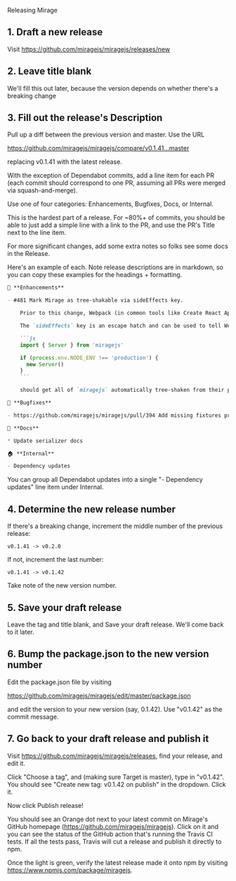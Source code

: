 Releasing Mirage

## 1. Draft a new release

Visit https://github.com/miragejs/miragejs/releases/new

## 2. Leave title blank

We'll fill this out later, because the version depends on whether there's a breaking change

## 3. Fill out the release's Description

Pull up a diff between the previous version and master. Use the URL

https://github.com/miragejs/miragejs/compare/v0.1.41...master

replacing v0.1.41 with the latest release.

With the exception of Dependabot commits, add a line item for each PR (each commit should correspond to one PR, assuming all PRs were merged via squash-and-merge).

Use one of four categories: Enhancements, Bugfixes, Docs, or Internal.

This is the hardest part of a release. For ~80%+ of commits, you should be able to just add a simple line with a link to the PR, and use the PR's Title next to the line item.

For more significant changes, add some extra notes so folks see some docs in the Release.

Here's an example of each. Note release descriptions are in markdown, so you can copy these examples for the headings + formatting.

```md
🚀 **Enhancements**

- #481 Mark Mirage as tree-shakable via sideEffects key.

    Prior to this change, Webpack (in common tools like Create React App + Vue CLI) would not tree-shake Mirage from production builds, since Mirage does indeed have side effects. However, these side effects are only relevant during development, and should not prevent Mirage from being tree-shaken from production builds.

    The `sideEffects` key is an escape hatch and can be used to tell Webpack exactly this. With this change, apps with modern build setups that use Mirage like this

    ```js
    import { Server } from 'miragejs'

    if (process.env.NODE_ENV !== 'production') {
      new Server()
    }
    ```

    should get all of `miragejs` automatically tree-shaken from their production builds!

🐛 **Bugfixes**

- https://github.com/miragejs/miragejs/pull/394 Add missing fixtures property to ServerConfig type definition

📝 **Docs**

* Update serializer docs

🏠 **Internal**

- Dependency updates
```

You can group all Dependabot updates into a single  "- Dependency updates" line item under Internal.

## 4. Determine the new release number

If there's a breaking change, increment the middle number of the previous release:

	v0.1.41 -> v0.2.0

If not, increment the last number:

	v0.1.41 -> v0.1.42

Take note of the new version number.

## 5. Save your draft release

Leave the tag and title blank, and Save your draft release. We'll come back to it later.

## 6. Bump the package.json to the new version number

Edit the package.json file by visiting

https://github.com/miragejs/miragejs/edit/master/package.json

and edit the version to your new version (say, 0.1.42). Use "v0.1.42" as the commit message.

## 7. Go back to your draft release and publish it

Visit https://github.com/miragejs/miragejs/releases, find your release, and edit it.

Click "Choose a tag", and (making sure Target is master), type in "v0.1.42". You should see "Create new tag: v0.1.42 on publish" in the dropdown. Click it.

Now click Publish release!

You should see an Orange dot next to your latest commit on Mirage's GitHub homepage (https://github.com/miragejs/miragejs). Click on it and you can see the status of the GitHub action that's running the Travis CI tests. If all the tests pass, Travis will cut a release and publish it directly to npm.

Once the light is green, verify the latest release made it onto npm by visiting https://www.npmjs.com/package/miragejs.
